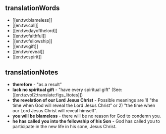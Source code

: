 ## translationWords

* [[en:tw:blameless]]
* [[en:tw:call]]
* [[en:tw:dayofthelord]]
* [[en:tw:faithful]]
* [[en:tw:fellowship]]
* [[en:tw:gift]]
* [[en:tw:reveal]]
* [[en:tw:spirit]]

## translationNotes

* **therefore** - "as a result"
* **lack no spiritual gift** - "have every spiritual gift" (See: [[en:ta:vol2:translate:figs_litotes]])
* **the revelation of our Lord Jesus Christ** - Possible meanings are 1) "the time when God will reveal the Lord Jesus Christ" or 2) "the time when our Lord Jesus Christ will reveal himself".
* **you will be blameless** - there will be no reason for God to condemn you.
* **he has called you into the fellowship of his Son** - God has called you to participate in the new life in his sone, Jesus Christ.
